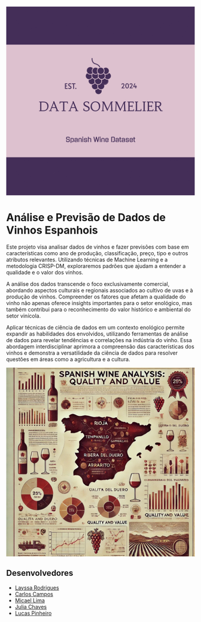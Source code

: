![alt text](images/logo/logo_data_somelier.png)

# Análise e Previsão de Dados de Vinhos Espanhois

Este projeto visa analisar dados de vinhos e fazer previsões com base em características como ano de produção, classificação, preço, tipo e outros atributos relevantes. Utilizando técnicas de Machine Learning e a metodologia CRISP-DM, exploraremos padrões que ajudam a entender a qualidade e o valor dos vinhos.

A análise dos dados transcende o foco exclusivamente comercial, abordando aspectos culturais e regionais associados ao cultivo de uvas e à produção de vinhos. Compreender os fatores que afetam a qualidade do vinho não apenas oferece insights importantes para o setor enológico, mas também contribui para o reconhecimento do valor histórico e ambiental do setor vinícola.

Aplicar técnicas de ciência de dados em um contexto enológico permite expandir as habilidades dos envolvidos, utilizando ferramentas de análise de dados para revelar tendências e correlações na indústria do vinho. Essa abordagem interdisciplinar aprimora a compreensão das características dos vinhos e demonstra a versatilidade da ciência de dados para resolver questões em áreas como a agricultura e a cultura.

![images/logo/image.png](images/logo/image.png)

## Desenvolvedores
 - [Layssa Rodrigues](https://github.com/laayrd)
 - [Carlos Campos](https://github.com/carloscamposb)
 - [Micael Lima](https://github.com/micaellimaj)
 - [Julia Chaves](https://github.com/liapsps)
 - [Lucas Pinheiro](https://github.com/Lucas-p00)
